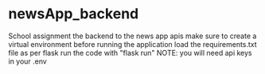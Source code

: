 # newsApp_backend
School assignment the backend to the news app apis
make sure to create a virtual environment before running the application
load the requirements.txt file as per flask
run the code with "flask run"
NOTE: you will need api keys in your .env
